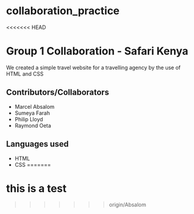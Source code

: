 # collaboration_practice
<<<<<<< HEAD
# Group 1 Collaboration - Safari Kenya

We created a simple travel website for a travelling agency by the use of HTML and CSS

## Contributors/Collaborators

- Marcel Absalom
- Sumeya Farah
- Philip Lloyd
- Raymond Oeta

## Languages used
- HTML
- CSS 
=======
# this is a test
>>>>>>> origin/Absalom
